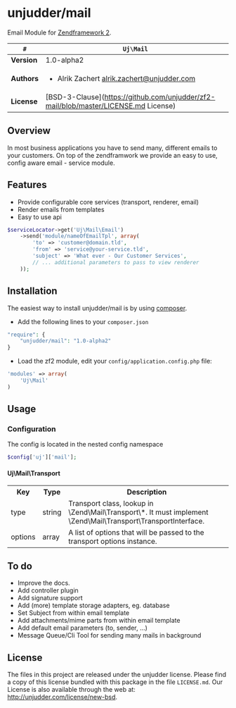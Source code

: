 # unjudder/mail

Email Module for [Zendframework 2](http://framework.zend.com/ "Almost Genius").

   `#`          | `Uj\Mail`
----------------|----------
**Version**     | 1.0-alpha2
**Authors**     | <ul><li>Alrik Zachert <alrik.zachert@unjudder.com></li></ul>
**License**     | [BSD-3-Clause](https://github.com/unjudder/zf2-mail/blob/master/LICENSE.md License)

## Overview

In most business applications you have to send many, different 
emails to your customers. On top of the zendframwork we provide
an easy to use, config aware email - service module.

## Features

- Provide configurable core services (transport, renderer, email)
- Render emails from templates
- Easy to use api

```php
$serviceLocator->get('Uj\Mail\Email')
	->send('module/nameOfEmailTpl', array(
		'to' => 'customer@domain.tld',
		'from' => 'service@your-service.tld',
		'subject' => 'What ever - Our Customer Services',
		// ... additional parameters to pass to view renderer
	));
```

## Installation

The easiest way to install unjudder/mail is by using [composer](http://getcomposer.org "composer - package manager").

- Add the following lines to your `composer.json`

```php
"require": {
	"unjudder/mail": "1.0-alpha2"
}
```

- Load the zf2 module, edit your `config/application.config.php` file:

```php
'modules' => array(
	'Uj\Mail'
)
```

## Usage

### Configuration

The config is located in the nested config namespace 
```php
$config['uj']['mail'];
```
#### Uj\Mail\Transport

<table>
  <tr>
    <th>Key</th><th>Type</th><th>Description</th>
  </tr>
  <tr>
    <td>type</td>
	<td>string</td>
	<td>
		Transport class, lookup in \Zend\Mail\Transport\*.
		It must implement \Zend\Mail\Transport\TransportInterface.
	</td>
  </tr>
  <tr>
	<td>options</td>
	<td>array</td>
	<td>A list of options that will be passed to the transport options instance.</td>
  </tr>
</table>

## To do

- Improve the docs.
- Add controller plugin
- Add signature support
- Add (more) template storage adapters, eg. database
- Set Subject from within email template
- Add attachments/mime parts from within email template
- Add default email parameters (to, sender, ...)
- Message Queue/Cli Tool for sending many mails in background

## License

The files in this project are released under the unjudder license.
Please find a copy of this license bundled with this package in the file `LICENSE.md`.
Our License is also available through the web at: http://unjudder.com/license/new-bsd.
